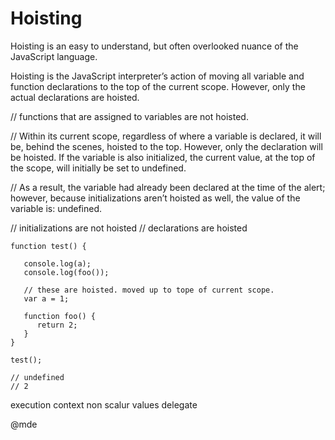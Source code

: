 # Hoisting
Hoisting is an easy to understand, but often overlooked nuance of the JavaScript language.

Hoisting is the JavaScript interpreter’s action of moving all variable and function declarations to the top of the current scope.
However, only the actual declarations are hoisted.

//  functions that are assigned to variables are not hoisted.

// Within its current scope, regardless of where a variable is declared, it will be, behind the scenes, hoisted to the top. However, only the declaration will be hoisted. If the variable is also initialized, the current value, at the top of the scope, will initially be set to undefined.

// As a result, the variable had already been declared at the time of the alert; however, because initializations aren’t hoisted as well, the value of the variable is: undefined.

// initializations are not hoisted
// declarations are hoisted

```
function test() {

   console.log(a);
   console.log(foo());

   // these are hoisted. moved up to tope of current scope.
   var a = 1;

   function foo() {
      return 2;
   }
}

test();

// undefined
// 2
```


execution context
non scalur values
delegate

@mde

